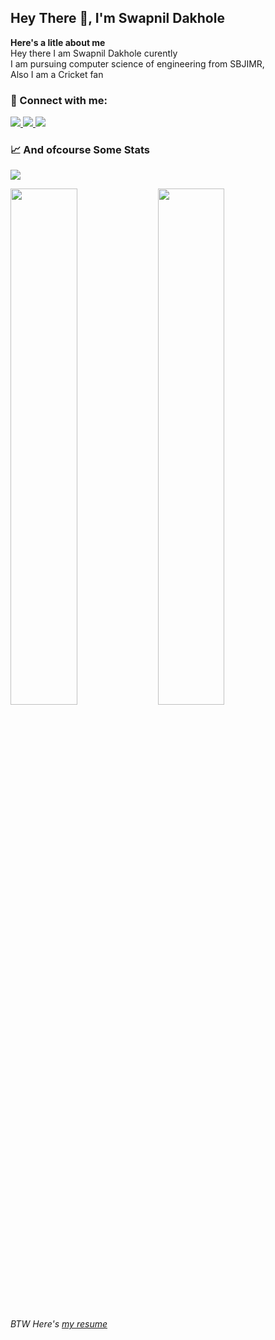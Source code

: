 ## Hey There :wave:, I'm Swapnil Dakhole

**Here's a litle about me** <br/>
Hey there I am Swapnil Dakhole curently <br>
I am pursuing computer science of engineering from SBJIMR,<br>
Also I am a Cricket fan

### 🤙 Connect with me:

<!--<a href="https://twitter.com/SwapnilDakhole">
    <img src="https://img.shields.io/badge/twitter-%231DA1F2.svg?&style=for-the-badge&logo=twitter&logoColor=white" />
</a>-->

<a href="mailto:swapnildakhole242@gmail.com?subject=Hello%20Swapnil,">
    <img src="https://img.shields.io/badge/gmail-%23D14836.svg?&style=for-the-badge&logo=gmail&logoColor=white" />
</a>

<a href="https://www.linkedin.com/in/SwapnilDakhole/">
    <img src="https://img.shields.io/badge/linkedin-%230077B5.svg?&style=for-the-badge&logo=linkedin&logoColor=white" />
</a>

<a href="https://www.instagram.com/swapnildakhole.45/">
    <img src ="https://img.shields.io/badge/Instagram-E4405F?style=for-the-badge&logo=instagram&logoColor=white" />
</a>

<br/>

### 📈 And ofcourse Some Stats
<img src="https://github-readme-stats.vercel.app/api/top-langs/?username=SwapnilDakhole&langs_count=8&theme=tokyonight&layout=compact"/>
<p>
    <img width=46% src="https://github-readme-stats.vercel.app/api?username=SwapnilDakhole&show_icons=true&theme=tokyonight" />
    <img width=46% src="https://github-readme-streak-stats.herokuapp.com/?user=SwapnilDakhole&theme=tokyonight" />
</p>

*BTW Here's [my resume](https://drive.google.com/file/d/1TB2LpyWScNBK34Vz4w1FFhVWBpFu4Pve/view?usp=sharing)*
